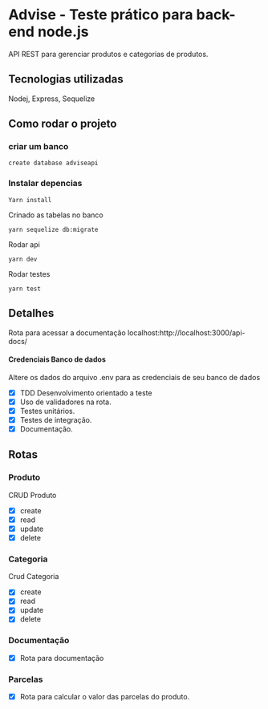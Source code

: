 # Advise - Teste prático para back-end node.js

API REST para gerenciar produtos e categorias de produtos. 

## Tecnologias utilizadas
Nodej, Express, Sequelize

## Como rodar o projeto
### criar um banco

    create database adviseapi

### Instalar depencias

    Yarn install

Crinado as tabelas no banco

    yarn sequelize db:migrate

Rodar api

    yarn dev

Rodar testes

    yarn test
    
## Detalhes

Rota para acessar a documentação localhost:http://localhost:3000/api-docs/
#### Credenciais Banco de dados
Altere os dados do arquivo .env para as credenciais de seu banco de dados

- [x] TDD Desenvolvimento orientado a teste
- [x] Uso de validadores na rota.
- [x] Testes unitários.
- [x] Testes de integração.
- [x] Documentação.
 
## Rotas

### Produto
CRUD Produto
- [x] create
- [x] read
- [x] update
- [x] delete

### Categoria
Crud Categoria
- [x] create
- [x] read
- [x] update
- [x] delete

### Documentação
- [x] Rota para documentação
### Parcelas 
- [x] Rota para calcular o valor das parcelas do produto.
